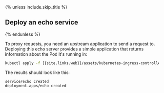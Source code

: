 {% unless include.skip_title %}
## Deploy an echo service
{% endunless %}

To proxy requests, you need an upstream application to send a request to. Deploying this echo server provides a simple application that returns information about the Pod it's running in:

```bash
kubectl apply -f {{site.links.web}}/assets/kubernetes-ingress-controller/examples/echo-service.yaml
```
The results should look like this:
```text
service/echo created
deployment.apps/echo created
```

